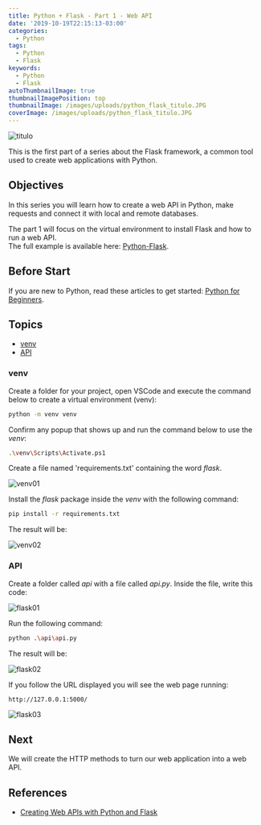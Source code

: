 ```yaml
---
title: Python + Flask - Part 1 - Web API
date: '2019-10-19T22:15:13-03:00'
categories:
  - Python
tags:
  - Python
  - Flask
keywords:
  - Python
  - Flask
autoThumbnailImage: true
thumbnailImagePosition: top
thumbnailImage: /images/uploads/python_flask_titulo.JPG
coverImage: /images/uploads/python_flask_titulo.JPG
---
```

![titulo](/images/uploads/python_flask_titulo.JPG)

This is the first part of a series about the Flask framework, a common tool used to create web applications with Python.  

## Objectives

In this series you will learn how to create a web API in Python, make requests and connect it with local and remote databases. 
The part 1 will focus on the virtual environment to install Flask and how to run a web API.  
The full example is available here: [Python-Flask](https://github.com/lucianopereira86/Python-Flask).

## Before Start

If you are new to Python, read these articles to get started: [Python for Beginners](https://dev.to/lucianopereira86/python-for-beginners-part-1-hello-world-19ed).

## Topics

- [venv](#venv)
- [API](#api)

### venv

Create a folder for your project, open VSCode and execute the command below to create a virtual environment (venv):

```sh
python -m venv venv
```

Confirm any popup that shows up and run the command below to use the _venv_:

```sh
.\venv\Scripts\Activate.ps1
```

Create a file named 'requirements.txt' containing the word _flask_.

![venv01](/images/uploads/python_flask_venv01.JPG)

Install the _flask_ package inside the _venv_ with the following command:

```sh
pip install -r requirements.txt
```

The result will be:

![venv02](/images/uploads/python_flask_venv02.JPG)

### API

Create a folder called _api_ with a file called _api.py_. Inside the file, write this code:

![flask01](/images/uploads/python_flask_flask01.JPG)

Run the following command:

```sh
python .\api\api.py

```

The result will be:  

![flask02](/images/uploads/python_flask_flask02.JPG)

If you follow the URL displayed you will see the web page running:

```
http://127.0.0.1:5000/
```

![flask03](/images/uploads/python_flask_flask03.JPG)

## Next

We will create the HTTP methods to turn our web application into a web API.

## References

- [Creating Web APIs with Python and Flask](https://programminghistorian.org/en/lessons/creating-apis-with-python-and-flask)
